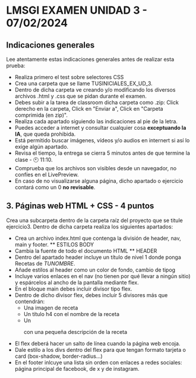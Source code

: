 # LMSGI EXAMEN UNIDAD 3 - 07/02/2024

## Indicaciones generales
Lee atentamente estas indicaciones generales antes de realizar esta prueba:
* Realiza primero el test sobre selectores CSS
* Crea una carpeta que se llame TUSINICIALES_EX_UD_3.
* Dentro de dicha carpeta ve creando y/o modificando los diversos archivos .html y .css que se pidan durante el examen.
* Debes subir a la tarea de classroom dicha carpeta como .zip: Click derecho en la carpeta, Click en "Enviar a", Click en "Carpeta comprimida (en zip)".
* Realiza cada apartado siguiendo las indicaciones al pie de la letra.
* Puedes acceder a internet y consultar cualquier cosa <b>exceptuando la IA</b>, que queda prohibida.
* Está permitido buscar imágenes, vídeos y/o audios en internert si así lo exige algún apartado.
* Revisa el tiempo, la entrega se cierra 5 minutos antes de que termine la clase - 🕙 11:10.
* Comprueba que los archivos son visibles desde un navegador, no confíes en el LivePreview.
* En caso de no visualizarse alguna página, dicho apartado o ejercicio contará como un 0 <b>no revisable</b>.


## **3. Páginas web HTML + CSS - 4 puntos**

Crea una subcarpeta dentro de la carpeta raíz del proyecto que se titule ejercicio3. Dentro de dicha carpeta realiza los siguientes apartados:

* Crea un archivo index.html que contenga la división de header, nav, main y footer.
** ESTILOS BODY
* Cambia la fuente de todo el documento HTML
** HEADER
* Dentro del apartado header incluye un título de nivel 1 donde ponga Recetas de <i>TUNOMBRE</i>.
* Añade estilos al header como un color de fondo, cambio de tipog
* Incluye varios enlaces en el nav (no tienen por qué llevar a ningún sitio) y espárcelos al ancho de la pantalla mediante flex.
* En el bloque main debes incluir divisor tipo flex.
* Dentro de dicho divisor flex, debes incluir 5 divisores más que contendrán:
  - Una imagen de receta
  - Un título h4 con el nombre de la receta
  - Un <p> con una pequeña descripción de la receta
* El flex deberá hacer un salto de línea cuando la página web encoja.
* Dale estilo a los divs dentro del flex para que tengan formato tarjeta o card (box-shadow, border-radius...)
* En el footer inlcuye una lista sin orden con enlaces a redes sociales: página principal de facebook, de x y de instagram.
